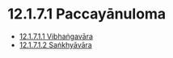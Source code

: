 # 12.1.7.1 Paccayānuloma

* [12.1.7.1.1 Vibhaṅgavāra](12.1.7.1/12.1.7.1.1.md)
* [12.1.7.1.2 Saṅkhyāvāra](12.1.7.1/12.1.7.1.2.md)
